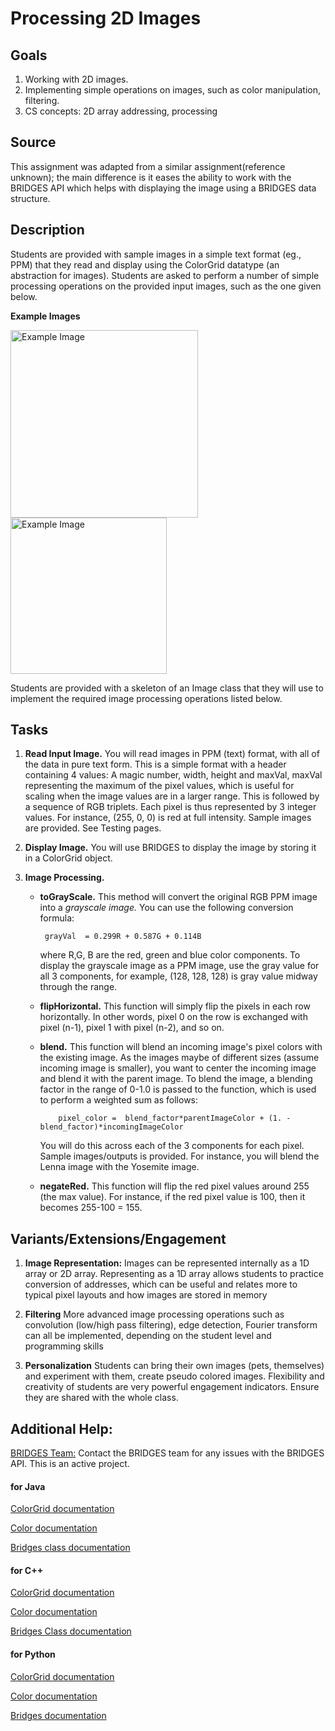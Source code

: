 Processing 2D Images
====================

## Goals

1. Working with 2D images.
2. Implementing simple operations on images, such as color manipulation, 
	filtering.
3. CS concepts: 2D array addressing, processing

## Source
This assignment was adapted from a similar assignment(reference unknown); the 
main difference is it eases the ability to work with the BRIDGES API which
helps with displaying the image  using a BRIDGES data structure.

## Description
Students are provided with sample images in a simple text format (eg., PPM) 
that they read and display using the ColorGrid datatype (an abstraction for 
images). Students are asked to perform a number of simple processing 
operations on the provided input images, such as the one given below. 

**Example Images**

<img src="./images/yosemite.jpg" alt="Example Image" width="300px" /> <img src="./images/Lenna.jpg" alt="Example Image" width="250px" />

Students are provided with a skeleton of an Image class that they will use
to implement the required image processing operations listed below.

 
## Tasks

1. **Read Input Image.** You will read images in PPM (text) format, with all 
	of the data in pure text form. This is a simple format with a header 
	containing 4 values: A magic number, width, height and maxVal,  maxVal 
	representing the maximum of the pixel values, which is useful for 
	scaling when the image values are in a larger range. This is followed 
	by a  sequence of RGB triplets. Each pixel is thus represented by 3 
	integer values. For instance, (255, 0, 0) is red at full  intensity.
	Sample images are provided. See  Testing pages.  
2. **Display Image.** You will use BRIDGES to display the image by storing it in
	a ColorGrid object.
3. **Image Processing.**

	 * **toGrayScale.** This method will convert the original RGB PPM image into a 
		*grayscale image.*  You can use the following conversion formula: 

			grayVal  = 0.299R + 0.587G + 0.114B

		where R,G, B are the red, green and blue color components. To display 
		the grayscale image as a PPM image, use the gray value for all 3 
		components,  for example, (128, 128, 128) is gray value midway through 
		the range.

	 * **flipHorizontal.** This function will simply flip the pixels in each 
		row horizontally. In other words, pixel 0 on the row is exchanged 
		with pixel (n-1),  pixel 1 with pixel (n-2), and so on.
	
	 * **blend.** This function will blend an incoming image's pixel colors 
		with the  existing image. As the images maybe of different sizes 
		(assume incoming image is smaller), you want to center the incoming 
		image and blend it with the parent image. To blend the image, a 
		blending factor in the range of 0-1.0 is passed to the function, 
		which is used to perform a weighted sum as follows:

               pixel_color =  blend_factor*parentImageColor + (1. - blend_factor)*incomingImageColor

		You will do this across each of the 3 components for each pixel. 
		Sample images/outputs is provided.  For instance, you will blend the 
		Lenna image  with  the Yosemite image. 

	 * **negateRed.** This function will flip the red pixel values around 255 
		(the max value). For instance, if the red pixel value is 100, 
		then it becomes 255-100 = 155.


## Variants/Extensions/Engagement

1. **Image Representation:** Images can be represented internally as a 1D array
	or 2D array. Representing as a 1D array  allows students to practice 
	conversion of addresses, which can be useful and relates more to typical
	pixel layouts and how images are stored in memory

2. **Filtering** More advanced image processing operations such as convolution
	(low/high pass filtering), edge detection, Fourier transform can all be
	implemented, depending on the student level and programming skills 

3. **Personalization** Students can bring their own images (pets, themselves)
	and experiment with them, create pseudo colored images. Flexibility and
	creativity of students are very powerful engagement indicators. Ensure
	they are shared with the whole class.

## Additional Help:

[BRIDGES Team:](http://bridgesuncc.github.io/) Contact the BRIDGES team for any 
issues with the BRIDGES API. This is an active project.


#### for Java


[ColorGrid documentation](http://bridgesuncc.github.io/doc/java-api/current/html/classbridges_1_1base_1_1_color_grid.html)

[Color documentation](http://bridgesuncc.github.io/doc/java-api/current/html/classbridges_1_1base_1_1_color.html)

[Bridges class documentation](http://bridgesuncc.github.io/doc/java-api/current/html/classbridges_1_1connect_1_1_bridges.html)

#### for C++

[ColorGrid documentation](http://bridgesuncc.github.io/doc/cxx-api/current/html/classbridges_1_1datastructure_1_1_color_grid.html)

[Color documentation](http://bridgesuncc.github.io/doc/cxx-api/current/html/classbridges_1_1datastructure_1_1_color.html)

[Bridges Class documentation](http://bridgesuncc.github.io/doc/cxx-api/current/html/classbridges_1_1_bridges.html)


#### for Python

[ColorGrid documentation](http://bridgesuncc.github.io/doc/python-api/current/html/classbridges_1_1color__grid_1_1_color_grid.html)

[Color documentation](http://bridgesuncc.github.io/doc/python-api/current/html/classbridges_1_1color_1_1_color.html)

[Bridges documentation](http://bridgesuncc.github.io/doc/python-api/current/html/classbridges_1_1bridges_1_1_bridges.html)

